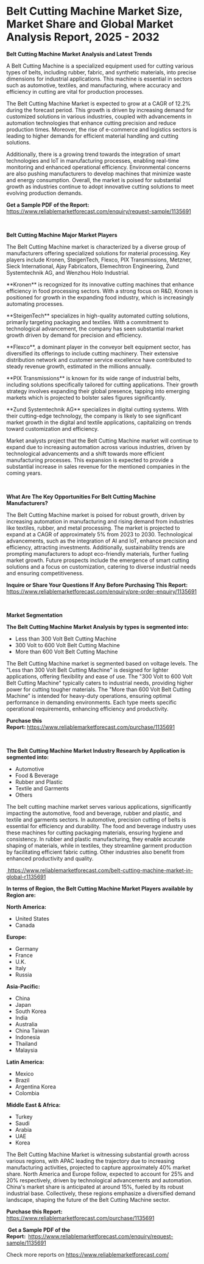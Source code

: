 <p><h1>Belt Cutting Machine Market Size, Market Share and Global Market Analysis Report, 2025 - 2032</h1></p><p><strong>Belt Cutting Machine Market Analysis and Latest Trends</strong></p>
<p><p>A Belt Cutting Machine is a specialized equipment used for cutting various types of belts, including rubber, fabric, and synthetic materials, into precise dimensions for industrial applications. This machine is essential in sectors such as automotive, textiles, and manufacturing, where accuracy and efficiency in cutting are vital for production processes.</p><p>The Belt Cutting Machine Market is expected to grow at a CAGR of 12.2% during the forecast period. This growth is driven by increasing demand for customized solutions in various industries, coupled with advancements in automation technologies that enhance cutting precision and reduce production times. Moreover, the rise of e-commerce and logistics sectors is leading to higher demands for efficient material handling and cutting solutions. </p><p>Additionally, there is a growing trend towards the integration of smart technologies and IoT in manufacturing processes, enabling real-time monitoring and enhanced operational efficiency. Environmental concerns are also pushing manufacturers to develop machines that minimize waste and energy consumption. Overall, the market is poised for substantial growth as industries continue to adopt innovative cutting solutions to meet evolving production demands.</p></p>
<p><strong>Get a Sample PDF of the Report:&nbsp;</strong> <a href="https://www.reliablemarketforecast.com/enquiry/request-sample/1135691?utm_campaign=3491&utm_medium=2&utm_source=Github&utm_content=ia&utm_term=09042025&utm_id=belt-cutting-machine">https://www.reliablemarketforecast.com/enquiry/request-sample/1135691</a></p>
<p>&nbsp;</p>
<p><strong>Belt Cutting Machine Major Market Players</strong></p>
<p><p>The Belt Cutting Machine market is characterized by a diverse group of manufacturers offering specialized solutions for material processing. Key players include Kronen, SteigenTech, Flexco, PIX Transmissions, Metzner, Sieck International, Ajay Fabricators, Elemechtron Engineering, Zund Systemtechnik AG, and Wenzhou Holo Industrial.</p><p>**Kronen** is recognized for its innovative cutting machines that enhance efficiency in food processing sectors. With a strong focus on R&D, Kronen is positioned for growth in the expanding food industry, which is increasingly automating processes.</p><p>**SteigenTech** specializes in high-quality automated cutting solutions, primarily targeting packaging and textiles. With a commitment to technological advancement, the company has seen substantial market growth driven by demand for precision and efficiency.</p><p>**Flexco**, a dominant player in the conveyor belt equipment sector, has diversified its offerings to include cutting machinery. Their extensive distribution network and customer service excellence have contributed to steady revenue growth, estimated in the millions annually.</p><p>**PIX Transmissions** is known for its wide range of industrial belts, including solutions specifically tailored for cutting applications. Their growth strategy involves expanding their global presence, tapping into emerging markets which is projected to bolster sales figures significantly.</p><p>**Zund Systemtechnik AG** specializes in digital cutting systems. With their cutting-edge technology, the company is likely to see significant market growth in the digital and textile applications, capitalizing on trends toward customization and efficiency.</p><p>Market analysts project that the Belt Cutting Machine market will continue to expand due to increasing automation across various industries, driven by technological advancements and a shift towards more efficient manufacturing processes. This expansion is expected to provide a substantial increase in sales revenue for the mentioned companies in the coming years.</p></p>
<p>&nbsp;</p>
<p><strong>What Are The Key Opportunities For Belt Cutting Machine Manufacturers?</strong></p>
<p><p>The Belt Cutting Machine market is poised for robust growth, driven by increasing automation in manufacturing and rising demand from industries like textiles, rubber, and metal processing. The market is projected to expand at a CAGR of approximately 5% from 2023 to 2030. Technological advancements, such as the integration of AI and IoT, enhance precision and efficiency, attracting investments. Additionally, sustainability trends are prompting manufacturers to adopt eco-friendly materials, further fueling market growth. Future prospects include the emergence of smart cutting solutions and a focus on customization, catering to diverse industrial needs and ensuring competitiveness.</p></p>
<p><strong>Inquire or Share Your Questions If Any Before Purchasing This Report:</strong> <a href="https://www.reliablemarketforecast.com/enquiry/pre-order-enquiry/1135691?utm_campaign=3491&utm_medium=2&utm_source=Github&utm_content=ia&utm_term=09042025&utm_id=belt-cutting-machine">https://www.reliablemarketforecast.com/enquiry/pre-order-enquiry/1135691</a></p>
<p>&nbsp;</p>
<p><strong>Market Segmentation</strong></p>
<p><strong>The Belt Cutting Machine Market Analysis by types is segmented into:</strong></p>
<p><ul><li>Less than 300 Volt Belt Cutting Machine</li><li>300 Volt to 600 Volt Belt Cutting Machine</li><li>More than 600 Volt Belt Cutting Machine</li></ul></p>
<p><p>The Belt Cutting Machine market is segmented based on voltage levels. The "Less than 300 Volt Belt Cutting Machine" is designed for lighter applications, offering flexibility and ease of use. The "300 Volt to 600 Volt Belt Cutting Machine" typically caters to industrial needs, providing higher power for cutting tougher materials. The "More than 600 Volt Belt Cutting Machine" is intended for heavy-duty operations, ensuring optimal performance in demanding environments. Each type meets specific operational requirements, enhancing efficiency and productivity.</p></p>
<p><strong>Purchase this Report:&nbsp;</strong><a href="https://www.reliablemarketforecast.com/purchase/1135691?utm_campaign=3491&utm_medium=2&utm_source=Github&utm_content=ia&utm_term=09042025&utm_id=belt-cutting-machine">https://www.reliablemarketforecast.com/purchase/1135691</a></p>
<p>&nbsp;</p>
<p><strong>The Belt Cutting Machine Market Industry Research by Application is segmented into:</strong></p>
<p><ul><li>Automotive</li><li>Food & Beverage</li><li>Rubber and Plastic</li><li>Textile and Garments</li><li>Others</li></ul></p>
<p><p>The belt cutting machine market serves various applications, significantly impacting the automotive, food and beverage, rubber and plastic, and textile and garments sectors. In automotive, precision cutting of belts is essential for efficiency and durability. The food and beverage industry uses these machines for cutting packaging materials, ensuring hygiene and consistency. In rubber and plastic manufacturing, they enable accurate shaping of materials, while in textiles, they streamline garment production by facilitating efficient fabric cutting. Other industries also benefit from enhanced productivity and quality.</p></p>
<p><a href="https://www.reliablemarketforecast.com/belt-cutting-machine-market-in-global-r1135691?utm_campaign=3491&utm_medium=2&utm_source=Github&utm_content=ia&utm_term=09042025&utm_id=belt-cutting-machine">&nbsp;https://www.reliablemarketforecast.com/belt-cutting-machine-market-in-global-r1135691</a></p>
<p><strong>In terms of Region, the Belt Cutting Machine Market Players available by Region are:</strong></p>
<p>
    <p> <strong> North America: </strong>
        <ul>
            <li>United States</li>
            <li>Canada</li>
        </ul>
        </p> 
    <p> <strong> Europe: </strong>
        <ul>
            <li>Germany</li>
            <li>France</li>
            <li>U.K.</li>
            <li>Italy</li>
            <li>Russia</li>
        </ul>
        </p> 
    <p> <strong> Asia-Pacific: </strong>
        <ul>
            <li>China</li>
            <li>Japan</li>
            <li>South Korea</li>
            <li>India</li>
            <li>Australia</li>
            <li>China Taiwan</li>
            <li>Indonesia</li>
            <li>Thailand</li>
            <li>Malaysia</li>
        </ul>
        </p> 
    <p> <strong> Latin America: </strong>
        <ul>
            <li>Mexico</li>
            <li>Brazil</li>
            <li>Argentina Korea</li>
            <li>Colombia</li>
        </ul>
        </p> 
    <p> <strong> Middle East & Africa: </strong>
        <ul>
            <li>Turkey</li>
            <li>Saudi</li>
            <li>Arabia</li>
            <li>UAE</li>
            <li>Korea</li>
        </ul>
    </p>
    </p>
<p><p>The Belt Cutting Machine Market is witnessing substantial growth across various regions, with APAC leading the trajectory due to increasing manufacturing activities, projected to capture approximately 40% market share. North America and Europe follow, expected to account for 25% and 20% respectively, driven by technological advancements and automation. China's market share is anticipated at around 15%, fueled by its robust industrial base. Collectively, these regions emphasize a diversified demand landscape, shaping the future of the Belt Cutting Machine sector.</p></p>
<p><strong>Purchase this Report: </strong><a href="https://www.reliablemarketforecast.com/purchase/1135691?utm_campaign=3491&utm_medium=2&utm_source=Github&utm_content=ia&utm_term=09042025&utm_id=belt-cutting-machine">https://www.reliablemarketforecast.com/purchase/1135691</a></p>
<p>&nbsp;<strong>Get a Sample PDF of the Report:&nbsp;&nbsp;</strong><a href="https://www.reliablemarketforecast.com/enquiry/request-sample/1135691?utm_campaign=3491&utm_medium=2&utm_source=Github&utm_content=ia&utm_term=09042025&utm_id=belt-cutting-machine">https://www.reliablemarketforecast.com/enquiry/request-sample/1135691</a></p>
<p><strong></strong></p>
<p>Check more reports on <a href="https://www.reliablemarketforecast.com/?utm_campaign=3491&utm_medium=2&utm_source=Github&utm_content=ia&utm_term=09042025&utm_id=belt-cutting-machine">https://www.reliablemarketforecast.com/</a></p>